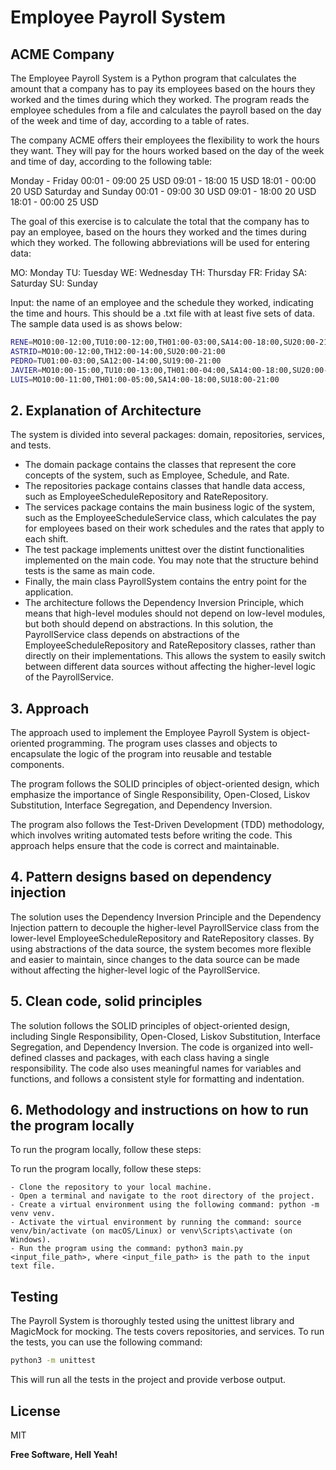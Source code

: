 # Employee Payroll System
## ACME Company

The Employee Payroll System is a Python program that calculates the amount that a company has to pay its employees based on the hours they worked and the times during which they worked. The program reads the employee schedules from a file and calculates the payroll based on the day of the week and time of day, according to a table of rates.

The company ACME offers their employees the flexibility to work the hours they want. They will pay for the hours worked based on the day of the week and time of day, according to the following table:

Monday - Friday
00:01 - 09:00 25 USD
09:01 - 18:00 15 USD
18:01 - 00:00 20 USD
Saturday and Sunday
00:01 - 09:00 30 USD
09:01 - 18:00 20 USD
18:01 - 00:00 25 USD

The goal of this exercise is to calculate the total that the company has to pay an employee, based on the hours they worked and the times during which they worked. The following abbreviations will be used for entering data:

MO: Monday
TU: Tuesday
WE: Wednesday
TH: Thursday
FR: Friday
SA: Saturday
SU: Sunday

Input: the name of an employee and the schedule they worked, indicating the time and hours. This should be a .txt file with at least five sets of data. The sample data used is as shows below:
```sh
RENE=MO10:00-12:00,TU10:00-12:00,TH01:00-03:00,SA14:00-18:00,SU20:00-21:00
ASTRID=MO10:00-12:00,TH12:00-14:00,SU20:00-21:00
PEDRO=TU01:00-03:00,SA12:00-14:00,SU19:00-21:00
JAVIER=MO10:00-15:00,TU10:00-13:00,TH01:00-04:00,SA14:00-18:00,SU20:00-21:00
LUIS=MO10:00-11:00,TH01:00-05:00,SA14:00-18:00,SU18:00-21:00
```
## 2. Explanation of Architecture

The system is divided into several packages: domain, repositories, services, and tests.
- The domain package contains the classes that represent the core concepts of the system, such as Employee, Schedule, and Rate.
- The repositories package contains classes that handle data access, such as EmployeeScheduleRepository and RateRepository.
- The services package contains the main business logic of the system, such as the EmployeeScheduleService class, which calculates the pay for employees based on their work schedules and the rates that apply to each shift.
- The test package implements unittest over the distint functionalities implemented on the main code. You may note that the structure behind tests is the same as main code.
- Finally, the main class PayrollSystem contains the entry point for the application.
- The architecture follows the Dependency Inversion Principle, which means that high-level modules should not depend on low-level modules, but both should depend on abstractions. In this solution, the PayrollService class depends on abstractions of the EmployeeScheduleRepository and RateRepository classes, rather than directly on their implementations. This allows the system to easily switch between different data sources without affecting the higher-level logic of the PayrollService.

## 3. Approach

The approach used to implement the Employee Payroll System is object-oriented programming. The program uses classes and objects to encapsulate the logic of the program into reusable and testable components.

The program follows the SOLID principles of object-oriented design, which emphasize the importance of Single Responsibility, Open-Closed, Liskov Substitution, Interface Segregation, and Dependency Inversion.

The program also follows the Test-Driven Development (TDD) methodology, which involves writing automated tests before writing the code. This approach helps ensure that the code is correct and maintainable.

## 4. Pattern designs based on dependency injection

The solution uses the Dependency Inversion Principle and the Dependency Injection pattern to decouple the higher-level PayrollService class from the lower-level EmployeeScheduleRepository and RateRepository classes. By using abstractions of the data source, the system becomes more flexible and easier to maintain, since changes to the data source can be made without affecting the higher-level logic of the PayrollService.

## 5. Clean code, solid principles

The solution follows the SOLID principles of object-oriented design, including Single Responsibility, Open-Closed, Liskov Substitution, Interface Segregation, and Dependency Inversion. The code is organized into well-defined classes and packages, with each class having a single responsibility. The code also uses meaningful names for variables and functions, and follows a consistent style for formatting and indentation.
## 6. Methodology and instructions on how to run the program locally

To run the program locally, follow these steps:

To run the program locally, follow these steps:

    - Clone the repository to your local machine.
    - Open a terminal and navigate to the root directory of the project.
    - Create a virtual environment using the following command: python -m venv venv.
    - Activate the virtual environment by running the command: source venv/bin/activate (on macOS/Linux) or venv\Scripts\activate (on Windows).
    - Run the program using the command: python3 main.py <input_file_path>, where <input_file_path> is the path to the input text file.

## Testing

The Payroll System is thoroughly tested using the unittest library and MagicMock for mocking. The tests covers repositories, and services. To run the tests, you can use the following command:
```sh
python3 -m unittest
```
This will run all the tests in the project and provide verbose output.




## License

MIT

**Free Software, Hell Yeah!**

[//]: # (These are reference links used in the body of this note and get stripped out when the markdown processor does its job. There is no need to format nicely because it shouldn't be seen. Thanks SO - http://stackoverflow.com/questions/4823468/store-comments-in-markdown-syntax)

   [dill]: <https://github.com/joemccann/dillinger>
   [git-repo-url]: <https://github.com/joemccann/dillinger.git>
   [john gruber]: <http://daringfireball.net>
   [df1]: <http://daringfireball.net/projects/markdown/>
   [markdown-it]: <https://github.com/markdown-it/markdown-it>
   [Ace Editor]: <http://ace.ajax.org>
   [node.js]: <http://nodejs.org>
   [Twitter Bootstrap]: <http://twitter.github.com/bootstrap/>
   [jQuery]: <http://jquery.com>
   [@tjholowaychuk]: <http://twitter.com/tjholowaychuk>
   [express]: <http://expressjs.com>
   [AngularJS]: <http://angularjs.org>
   [Gulp]: <http://gulpjs.com>

   [PlDb]: <https://github.com/joemccann/dillinger/tree/master/plugins/dropbox/README.md>
   [PlGh]: <https://github.com/joemccann/dillinger/tree/master/plugins/github/README.md>
   [PlGd]: <https://github.com/joemccann/dillinger/tree/master/plugins/googledrive/README.md>
   [PlOd]: <https://github.com/joemccann/dillinger/tree/master/plugins/onedrive/README.md>
   [PlMe]: <https://github.com/joemccann/dillinger/tree/master/plugins/medium/README.md>
   [PlGa]: <https://github.com/RahulHP/dillinger/blob/master/plugins/googleanalytics/README.md>
